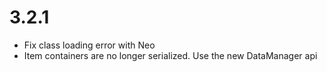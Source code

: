 # 3.2.1

- Fix class loading error with Neo
- Item containers are no longer serialized. Use the new DataManager api